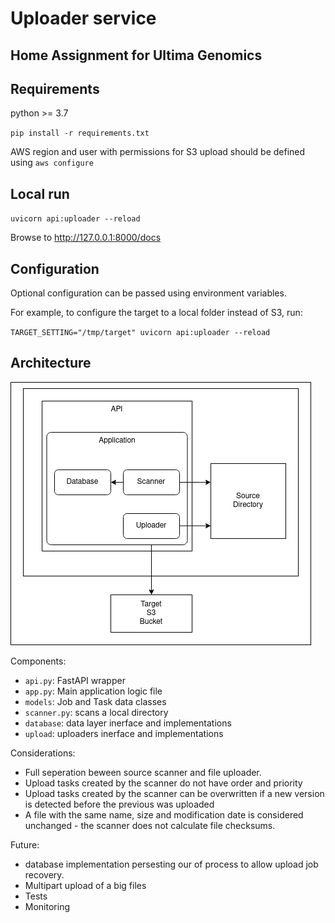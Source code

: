 # Uploader service 

## Home Assignment for Ultima Genomics

## Requirements

python >= 3.7

`pip install -r requirements.txt`

AWS region and user with permissions for S3 upload should be defined using `aws configure`

## Local run 

`uvicorn api:uploader --reload`

Browse to http://127.0.0.1:8000/docs

## Configuration

Optional configuration can be passed using environment variables.

For example, to configure the target to a local folder instead of S3, run:

`TARGET_SETTING="/tmp/target" uvicorn api:uploader --reload`


## Architecture

![Software Architecture](diagram.png)

Components:
* `api.py`: FastAPI wrapper
* `app.py`: Main application logic file
* `models`: Job and Task data classes
* `scanner.py`: scans a local directory
* `database`: data layer inerface and implementations
* `upload`: uploaders inerface and implementations

Considerations:
* Full seperation beween source scanner and file uploader.
* Upload tasks created by the scanner do not have order and priority
* Upload tasks created by the scanner can be overwritten if a new version is detected before the previous was uploaded
* A file with the same name, size and modification date is considered unchanged - the scanner does not calculate file checksums.

Future:
* database implementation persesting our of process to allow upload job recovery.
* Multipart upload of a big files
* Tests
* Monitoring